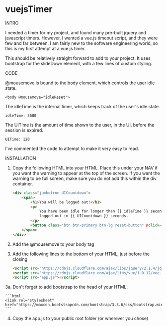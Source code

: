 # vuejsTimer


INTRO

I needed a timer for my project, and found many pre-built jquery and javascript timers. However, I wanted a
vue.js timeout script, and they were few and far between. I am fairly new to the software engineering world,
so this is my first attempt at a vue.js timer.

This should be relatively straight forward to add to your project. It uses bootstrap for the slideDown
element, with a few lines of custom styling.



CODE

@mousemove is bound to the body element, which controls the user idle state.

    <body @mousemove="idleReset">

The idleTime is the internal timer, which keeps track of the user's idle state.

    idleTime: 3600

The UITime is the amount of time shown to the user, in the UI, before the session is expired.

    UITime: 120

I've commented the code to attempt to make it very easy to read.




INSTALLATION

1. Copy the following HTML into your HTML. Place this under your NAV if you want the warning to
appear at the top of the screen. If you want the warning to be full screen, make sure you
do not add this within the div container.

    ```html
    <div class="jumbotron UICountdown">
        <span>
            <h1>You will be logged out!</h1>
            <p>
                You have been idle for longer than {{ idleTime }} seconds. You will be
                logged out in {{ UICountdown }} seconds.
            </p>
            <button class="btn btn-primary btn-lg reset-button" @click="UIReset">Stay logged in</button>
        </span>
    </div>
    ```

2. Add the @mousemove to your body tag

    <body @mousemove="idleReset">


3. Add the following lines to the bottom of your HTML, just before the closing </body>

    ```html
    <script src="https://cdnjs.cloudflare.com/ajax/libs/jquery/2.1.4/jquery.js"></script>
    <script src="https://cdnjs.cloudflare.com/ajax/libs/vue/1.0.12/vue.js"></script>
    <script src="app.js"></script>
    ```

3a. Don't forget to add bootstrap to the head of your HTML.

    ```html
    <link rel="stylesheet" href="https://maxcdn.bootstrapcdn.com/bootstrap/3.3.6/css/bootstrap.min.css">
    ```

4. Copy the app.js to your public root folder (or wherever you chose)

